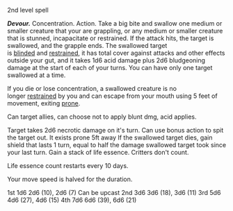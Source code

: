 2nd level spell

_**Devour.**_ Concentration. Action. Take a big bite and swallow one medium or smaller creature that your are grappling, or any medium or smaller creature that is stunned, incapacitate or restrained. If the attack hits, the target is swallowed, and the grapple ends. The swallowed target is [blinded](https://www.dndbeyond.com/compendium/rules/basic-rules/appendix-a-conditions#Blinded) and [restrained](https://www.dndbeyond.com/compendium/rules/basic-rules/appendix-a-conditions#Restrained), it has total cover against attacks and other effects outside your gut, and it takes 1d6 acid damage plus 2d6 bludgeoning damage at the start of each of your turns. You can have only one target swallowed at a time.

If you die or lose concentration, a swallowed creature is no longer [restrained](https://www.dndbeyond.com/compendium/rules/basic-rules/appendix-a-conditions#Restrained) by you and can escape from your mouth using 5 feet of movement, exiting [prone](https://www.dndbeyond.com/compendium/rules/basic-rules/appendix-a-conditions#Prone).

Can target allies, can choose not to apply blunt dmg, acid applies. 

Target takes 2d6 necrotic damage on it's turn.
Can use bonus action to spit the target out. It exists prone 5ft away
If the swallowed target dies, gain shield that lasts 1 turn, equal to half the damage swallowed target took since your last turn. Gain a stack of life essence. Critters don't count. 

Life essence count restarts every 10 days.

Your move speed is halved for the duration. 

1st 1d6 2d6 (10), 2d6 (7)
Can be upcast
2nd 3d6 3d6 (18), 3d6 (11)
3rd 5d6 4d6 (27), 4d6 (15)
4th 7d6 6d6 (39), 6d6 (21)